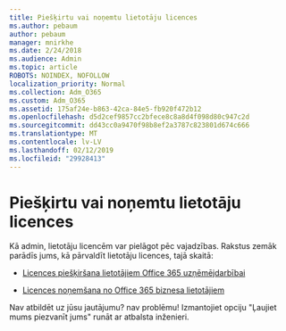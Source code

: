```yaml
---
title: Piešķirtu vai noņemtu lietotāju licences
ms.author: pebaum
author: pebaum
manager: mnirkhe
ms.date: 2/24/2018
ms.audience: Admin
ms.topic: article
ROBOTS: NOINDEX, NOFOLLOW
localization_priority: Normal
ms.collection: Adm_O365
ms.custom: Adm_O365
ms.assetid: 175af24e-b863-42ca-84e5-fb920f472b12
ms.openlocfilehash: d5d2cef9857cc2bfece8c8a8d4f098d80c947c2d
ms.sourcegitcommit: dd43cc0a9470f98b8ef2a3787c823801d674c666
ms.translationtype: MT
ms.contentlocale: lv-LV
ms.lasthandoff: 02/12/2019
ms.locfileid: "29928413"
---
```

# <a name="assign-or-remove-users-licenses"></a>Piešķirtu vai noņemtu lietotāju licences

Kā admin, lietotāju licencēm var pielāgot pēc vajadzības. Rakstus zemāk parādīs jums, kā pārvaldīt lietotāju licences, tajā skaitā:
  
- [Licences piešķiršana lietotājiem Office 365 uzņēmējdarbībai](https://support.office.com/article/997596b5-4173-4627-b915-36abac6786dc)
    
- [Licences noņemšana no Office 365 biznesa lietotājiem](https://support.office.com/article/9b497c85-d0a4-4735-80fa-d3565bc05bd1)
    
Nav atbildēt uz jūsu jautājumu? nav problēmu! Izmantojiet opciju "Ļaujiet mums piezvanīt jums" runāt ar atbalsta inženieri.
  

